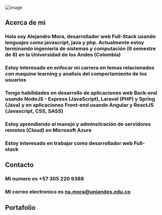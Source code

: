 ![image](https://soyhorizonte.com/wp-content/uploads/2020/10/JS-by-SoyHorizonte.gif)

## Acerca de mi 
### Hola soy Alejandro Mora, desarrollador web Full-Stack usando lenguajes como javascript, java y php. Actualmente estoy terminando ingeniería de sistemas y computación (6 semestre de 8) en la Universidad de los Andes (Colombia)
### Estoy interesado en enfocar mi carrera en temas relacionados con maquine learning y analisis del comportamiento de los usuarios
### Tengo habilidades en desarrollo de aplicaciones web Back-end usando NodeJS - Express (JavaScript), Laravel (PHP) y Spring (Java) y en aplicaciones Front-end usando Angular y ReactJS (Javascript, CSS, SASS)
### Estoy aprendiendo el manejo y adminsitración de servidores remotos (Cloud) en Microsoft Azure
### Estoy interesado en trabajar como desarrollador web Full-stack

## Contacto
### Mi numero es +57 305 220 9388
### Mi correo electronico es na.mora@uniandes.edu.co

## Portafolio
